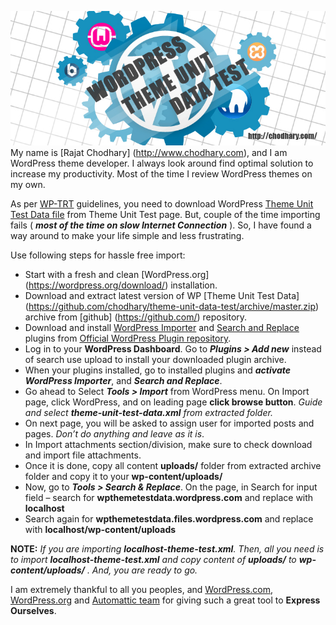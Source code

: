 [![WP Test](screenshot/screenshot.jpg)](http://www.chodhary.com)
My name is [Rajat Chodhary] (http://www.chodhary.com), and I am WordPress theme developer. I always look around find optimal solution to increase my productivity. Most of the time I review WordPress themes on my own.

As per [WP-TRT](https://make.wordpress.org/themes/about-old/how-to-join-wptrt/) guidelines, you need to download WordPress [Theme Unit Test Data file](https://wpcom-themes.svn.automattic.com/demo/theme-unit-test-data.xml) from Theme Unit Test page. But, couple of the time importing fails ( _**most of the time on slow Internet Connection**_ ). So, I have found a way around to make your life simple and less frustrating.

Use following steps for hassle free import:

* Start with a fresh and clean [WordPress.org] (https://wordpress.org/download/) installation.
* Download and extract latest version of WP [Theme Unit Test Data] (https://github.com/chodhary/theme-unit-data-test/archive/master.zip) archive from [github] (https://github.com/) repository.
* Download and install [WordPress Importer](https://downloads.wordpress.org/plugin/wordpress-importer/) and [Search and Replace](https://downloads.wordpress.org/plugin/search-and-replace/) plugins from [Official WordPress Plugin repository](https://wordpress.org/plugins/).
* Log in to your **WordPress Dashboard**. Go to _**Plugins > Add new**_ instead of search use upload to install your downloaded plugin archive.
* When your plugins installed, go to installed plugins and _**activate WordPress Importer**_, and _**Search and Replace**_.
* Go ahead to Select _**Tools > Import**_ from WordPress menu. On Import page, click WordPress, and on leading page **click browse button**. _Guide and select **theme-unit-test-data.xml** from extracted folder._
* On next page, you will be asked to assign user for imported posts and pages. _Don’t do anything and leave as it is_.
* In Import attachments section/division, make sure to check download and import file attachments.
* Once it is done, copy all content **uploads/** folder from extracted archive folder and copy it to your **wp-content/uploads/**
* Now, go to _**Tools > Search & Replace**_. On the page, in Search for input field – search for **wpthemetestdata.wordpress.com** and replace with **localhost**
* Search again for **wpthemetestdata.files.wordpress.com** and replace with **localhost/wp-content/uploads**

**NOTE:** _If you are importing **localhost-theme-test.xml**. Then, all you need is to import **localhost-theme-test.xml** and copy content of **uploads/** to **wp-content/uploads/** . And, you are ready to go._

I am extremely thankful to all you peoples, and [WordPress.com](https://wordpress.com/), [WordPress.org](https://wordpress.org/) and [Automattic team](https://wordpress.org/) for giving such a great tool to **Express Ourselves**.
